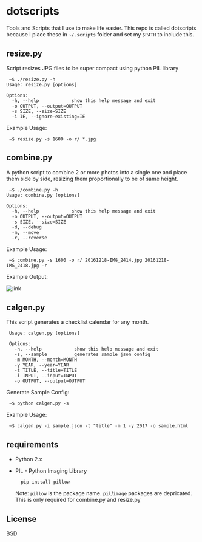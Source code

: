 # dotscripts

Tools and Scripts that I use to make life easier. This repo is called dotscripts because I place these in `~/.scripts` folder and set my `$PATH` to include this.

## resize.py

Script resizes JPG files to be super compact using python PIL library

     ~$ ./resize.py -h
    Usage: resize.py [options]

    Options:
      -h, --help            show this help message and exit
      -o OUTPUT, --output=OUTPUT
      -s SIZE, --size=SIZE  
      -i IE, --ignore-existing=IE

Example Usage:

     ~$ resize.py -s 1600 -o r/ *.jpg

## combine.py

A python script to combine 2 or more photos into a single one and place them side by side, resizing them proportionally to be of same height.

     ~$ ./combine.py -h
    Usage: combine.py [options]

    Options:
      -h, --help            show this help message and exit
      -o OUTPUT, --output=OUTPUT
      -s SIZE, --size=SIZE  
      -d, --debug           
      -m, --move            
      -r, --reverse         

Example Usage:

     ~$ combine.py -s 1600 -o r/ 20161218-IMG_2414.jpg 20161218-IMG_2418.jpg -r

Example Output:

![link](http://blog.fuss.in/wp/wp-content/uploads/2016/12/img_857_1_5.jpg)

## calgen.py

This script generates a checklist calendar for any month. 

     Usage: calgen.py [options]

     Options:
       -h, --help            show this help message and exit
       -s, --sample          generates sample json config
       -m MONTH, --month=MONTH
       -y YEAR, --year=YEAR  
       -t TITLE, --title=TITLE
       -i INPUT, --input=INPUT
       -o OUTPUT, --output=OUTPUT
       
Generate Sample Config:

     ~$ python calgen.py -s
     
Example Usage:

     ~$ calgen.py -i sample.json -t "title" -m 1 -y 2017 -o sample.html

## requirements

- Python 2.x
- PIL - Python Imaging Library
  
        pip install pillow
      
  Note: `pillow` is the package name. `pil`/`image` packages are depricated.
  This is only required for combine.py and resize.py
  
## License

  BSD

